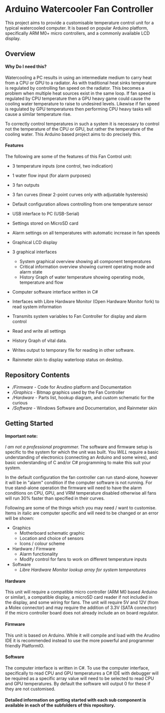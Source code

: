 Arduino Watercooler Fan Controller
==================================

This project aims to provide a customisable temperature control unit for a typical watercooled computer. It is based on popular Arduino platform, specifically ARM M0+ micro controllers, and a commonly available LCD display. 

Overview
--------

#### Why Do I need this? ####
Watercooling a PC results in using an intermediate medium to carry heat from a CPU or GPU to a radiator. As with traditional heat sinks temperature is regulated by controlling fan speed on the radiator. This becomes a problem when multiple heat sources exist in the same loop. If fan speed is regulated by CPU temperature then a GPU heavy game could cause the cooling water temperature to raise to undesired levels. Likewise if fan speed is regulated by GPU temperatures then performing CPU heavy tasks will cause a similar temperature rise.

To correctly control temperatures in such a system it is necessary to control not the temperature of the CPU or GPU, but rather the temperature of the cooling water. This Arduino based project aims to do precisely this. 

#### Features ####
The following are some of the features of this Fan Control unit:
- 3 temperature inputs (one control, two indication)
- 1 water flow input (for alarm purposes)
- 3 fan outputs
- 3 fan curves (linear 2-point curves only with adjustable hysteresis)
- Default configuration allows controlling from one temperature sensor
- USB interface to PC (USB-Serial)
- Settings stored on MicroSD card
- Alarm settings on all temperatures with automatic increase in fan speeds

- Graphical LCD display
- 3 graphical interfaces
  - System graphical overview showing all component temperatures
  - Critical information overview showing current operating mode and alarm state
  - History Graph of water temperature showing operating mode, temperature and flow

- Computer software interface written in C#
- Interfaces with Libre Hardware Monitor (Open Hardware Monitor fork) to read system information
- Transmits system variables to Fan Controller for display and alarm control
- Read and write all settings
- History Graph of vital data.
- Writes output to temporary file for reading in other software.
- Rainmeter skin to display waterloop status on desktop. 


Repository Contents
-------------------
- */Firmware* - Code for Arudino platform and Documentation
- */Graphics* - Bitmap graphics used by the Fan Controller
- */Hardware* - Parts list, hookup diagram, and custom schematic for the curious
- */Software* - Windows Software and Documentation, and Rainmeter skin


Getting Started
---------------
#### Important note: ####
*I am not a professional programmer.* The software and firmware setup is specific to the system for which the unit was built. You *WILL* require a basic understanding of electronics (connecting an Arduino and some wires), and basic understanding of C and/or C# programming to make this suit your system. 

In the default configuration the fan controller can run stand-alone, however it will be in "alarm" condition if the computer software is not running. For true stand-alone operation the firmware will need to have the alarm conditions on CPU, GPU, and VRM temperature disabled otherwise all fans will run 30% faster than specified in their curves. 

Following are some of the things which you may need / want to customise. Items in italic are computer specific and will need to be changed or an error will be shown:
- Graphics
  - Motherboard schematic graphic
  - Location and choice of sensors
  - Icons / colour scheme
- Hardware / Firmware
  - Alarm functionality
  - Modify control for fans to work on different temperature inputs
- Software
  - *Libre Hardware Monitor lookup array for system temperatures*

#### Hardware ####
This unit will require a compatible micro controller (ARM M0 based Arduino or similar), a compatible display, a microSD card reader if not included in the display, and some wiring for fans. The unit will require 5V and 12V (from a Molex connector) and may require the addition of 3.3V (SATA connector) if the micro controller board does not already include an on board regulator. 

#### Firmware ####
This unit is based on Arduino. While it will compile and load with the Arudino IDE it is recommended instead to use the more powerful and programmer friendly PlatformIO. 

#### Software ####
The computer interface is written in C#. To use the computer interface, specifically to read CPU and GPU temperatures a C# IDE with debugger will be required as a specific array value will need to be selected to read CPU and GPU temperatures. By default the software will output 0 for these if they are not customised. 

#### Detailed information on getting started with each sub component is available in each of the subfolders of this repository. ####























